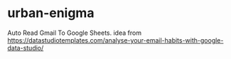 # urban-enigma
Auto Read Gmail To Google Sheets. idea from https://datastudiotemplates.com/analyse-your-email-habits-with-google-data-studio/
